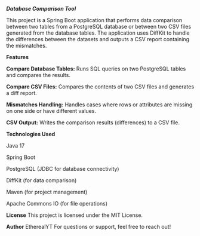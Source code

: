 ***Database Comparison Tool***


This project is a Spring Boot application that performs data comparison between two tables from a PostgreSQL database or between two CSV files generated from the database tables. The application uses DiffKit to handle the differences between the datasets and outputs a CSV report containing the mismatches.

**Features**

**Compare Database Tables:** Runs SQL queries on two PostgreSQL tables and compares the results.

**Compare CSV Files:** Compares the contents of two CSV files and generates a diff report.

**Mismatches Handling:** Handles cases where rows or attributes are missing on one side or have different values.

**CSV Output:** Writes the comparison results (differences) to a CSV file.


**Technologies Used**

Java 17

Spring Boot

PostgreSQL (JDBC for database connectivity)

DiffKit (for data comparison)

Maven (for project management)

Apache Commons IO (for file operations)

**License**
This project is licensed under the MIT License.

**Author**
EtherealYT
For questions or support, feel free to reach out!